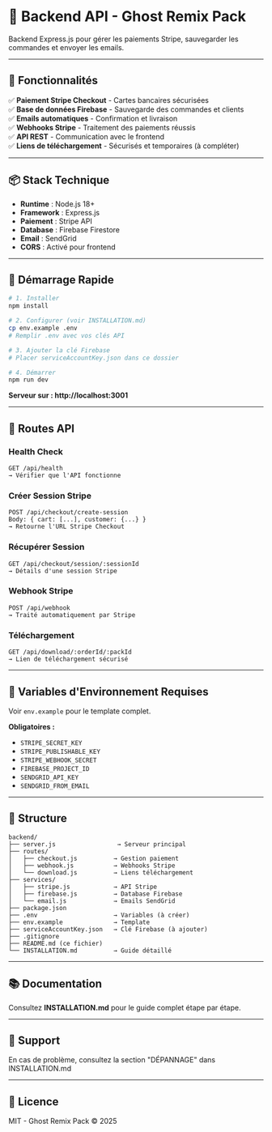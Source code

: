 # 🚀 Backend API - Ghost Remix Pack

Backend Express.js pour gérer les paiements Stripe, sauvegarder les commandes et envoyer les emails.

---

## 🎯 Fonctionnalités

✅ **Paiement Stripe Checkout** - Cartes bancaires sécurisées  
✅ **Base de données Firebase** - Sauvegarde des commandes et clients  
✅ **Emails automatiques** - Confirmation et livraison  
✅ **Webhooks Stripe** - Traitement des paiements réussis  
✅ **API REST** - Communication avec le frontend  
✅ **Liens de téléchargement** - Sécurisés et temporaires (à compléter)  

---

## 📦 Stack Technique

- **Runtime** : Node.js 18+
- **Framework** : Express.js
- **Paiement** : Stripe API
- **Database** : Firebase Firestore
- **Email** : SendGrid
- **CORS** : Activé pour frontend

---

## 🚀 Démarrage Rapide

```bash
# 1. Installer
npm install

# 2. Configurer (voir INSTALLATION.md)
cp env.example .env
# Remplir .env avec vos clés API

# 3. Ajouter la clé Firebase
# Placer serviceAccountKey.json dans ce dossier

# 4. Démarrer
npm run dev
```

**Serveur sur : http://localhost:3001**

---

## 📡 Routes API

### Health Check
```
GET /api/health
→ Vérifier que l'API fonctionne
```

### Créer Session Stripe
```
POST /api/checkout/create-session
Body: { cart: [...], customer: {...} }
→ Retourne l'URL Stripe Checkout
```

### Récupérer Session
```
GET /api/checkout/session/:sessionId
→ Détails d'une session Stripe
```

### Webhook Stripe
```
POST /api/webhook
→ Traité automatiquement par Stripe
```

### Téléchargement
```
GET /api/download/:orderId/:packId
→ Lien de téléchargement sécurisé
```

---

## 🔑 Variables d'Environnement Requises

Voir `env.example` pour le template complet.

**Obligatoires :**
- `STRIPE_SECRET_KEY`
- `STRIPE_PUBLISHABLE_KEY`
- `STRIPE_WEBHOOK_SECRET`
- `FIREBASE_PROJECT_ID`
- `SENDGRID_API_KEY`
- `SENDGRID_FROM_EMAIL`

---

## 📁 Structure

```
backend/
├── server.js                 → Serveur principal
├── routes/
│   ├── checkout.js          → Gestion paiement
│   ├── webhook.js           → Webhooks Stripe
│   └── download.js          → Liens téléchargement
├── services/
│   ├── stripe.js            → API Stripe
│   ├── firebase.js          → Database Firebase
│   └── email.js             → Emails SendGrid
├── package.json
├── .env                     → Variables (à créer)
├── env.example              → Template
├── serviceAccountKey.json   → Clé Firebase (à ajouter)
├── .gitignore
├── README.md (ce fichier)
└── INSTALLATION.md          → Guide détaillé
```

---

## 📚 Documentation

Consultez **INSTALLATION.md** pour le guide complet étape par étape.

---

## 🐛 Support

En cas de problème, consultez la section "DÉPANNAGE" dans INSTALLATION.md

---

## 📄 Licence

MIT - Ghost Remix Pack © 2025







